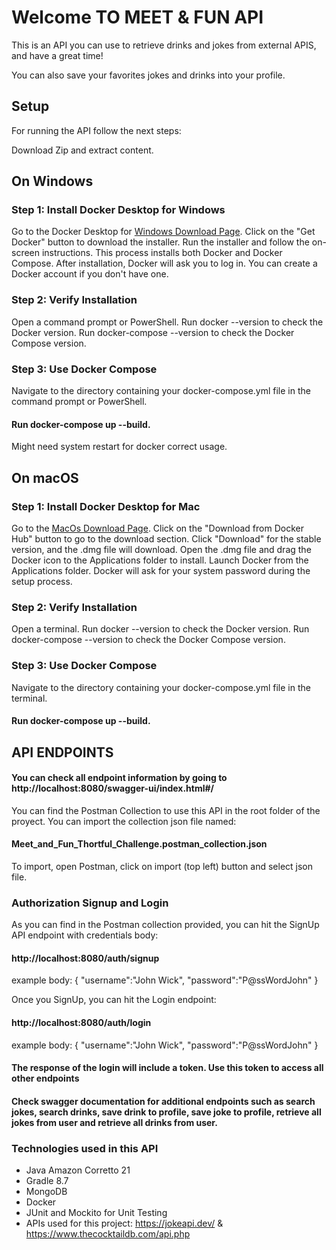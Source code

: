 # Welcome TO MEET & FUN API
This is an API you can use to retrieve drinks and jokes from external APIS, and have a great time!

You can also save your favorites jokes and drinks into your profile.
## Setup
For running the API follow the next steps:

Download Zip and extract content.

## On Windows
### Step 1: Install Docker Desktop for Windows
Go to the Docker Desktop for [Windows Download Page](https://docs.docker.com/desktop/install/windows-install/).
Click on the "Get Docker" button to download the installer.
Run the installer and follow the on-screen instructions. This process installs both Docker and Docker Compose.
After installation, Docker will ask you to log in. You can create a Docker account if you don't have one.
### Step 2: Verify Installation
Open a command prompt or PowerShell.
Run docker --version to check the Docker version.
Run docker-compose --version to check the Docker Compose version.
### Step 3: Use Docker Compose
Navigate to the directory containing your docker-compose.yml file in the command prompt or PowerShell.
#### Run docker-compose up --build.
Might need system restart for docker correct usage.
## On macOS
### Step 1: Install Docker Desktop for Mac
Go to the [MacOs Download Page](https://docs.docker.com/desktop/install/mac-install/).
Click on the "Download from Docker Hub" button to go to the download section.
Click "Download" for the stable version, and the .dmg file will download.
Open the .dmg file and drag the Docker icon to the Applications folder to install.
Launch Docker from the Applications folder. Docker will ask for your system password during the setup process.
### Step 2: Verify Installation
Open a terminal.
Run docker --version to check the Docker version.
Run docker-compose --version to check the Docker Compose version.
### Step 3: Use Docker Compose
Navigate to the directory containing your docker-compose.yml file in the terminal.
#### Run docker-compose up --build.

## API ENDPOINTS
#### You can check all endpoint information by going to http://localhost:8080/swagger-ui/index.html#/ 
You can find the Postman Collection to use this API in the root folder of the proyect. You can import the collection json file
named:
#### Meet_and_Fun_Thortful_Challenge.postman_collection.json

To import, open Postman, click on import (top left) button and select json file.

### Authorization Signup and Login

As you can find in the Postman collection provided, you can hit the SignUp API endpoint with credentials body:
#### http://localhost:8080/auth/signup
example body:
{
"username":"John Wick",
"password":"P@ssWordJohn"
}

Once you SignUp, you can hit the Login endpoint:
#### http://localhost:8080/auth/login
example body:
{
"username":"John Wick",
"password":"P@ssWordJohn"
}

#### The response of the login will include a token. Use this token to access all other endpoints 
#### Check swagger documentation for additional endpoints such as search jokes, search drinks, save drink to profile, save joke to profile, retrieve all jokes from user and retrieve all drinks from user.

### Technologies used in this API
- Java Amazon Corretto 21
- Gradle 8.7
- MongoDB 
- Docker
- JUnit and Mockito for Unit Testing
- APIs used for this project: https://jokeapi.dev/ & https://www.thecocktaildb.com/api.php
